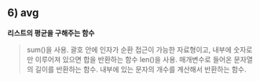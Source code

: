 ## 6) avg

**리스트의 평균을 구해주는 함수**

> sum()을 사용. 괄호 안에 인자가 순환 접근이 가능한 자료형이고, 내부에 숫자로만 이루어져 있으면 합을 반환하는 함수
> len()을 사용. 매개변수로 들어온 문자열의 길이를 반환하는 함수. 내부에 있는 문자의 개수를 계산해서 반환하는 함수.